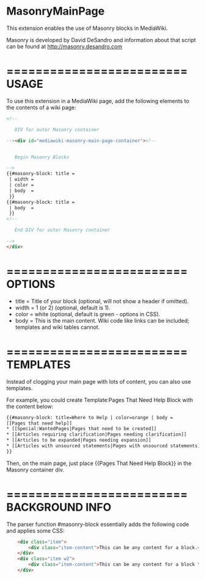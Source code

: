 MasonryMainPage
=========================

This extension enables the use of Masonry blocks in MediaWiki. 

Masonry is developed by David DeSandro and information about that script can be found at http://masonry.desandro.com

=========================
USAGE
=========================

To use this extension in a MediaWiki page, add the following elements to the contents of a wiki page:

```html
<!--

   DIV for outer Masonry container

--><div id="mediawiki-masonry-main-page-container"><!--


   Begin Masonry Blocks

-->
{{#masonry-block: title = 
 | width = 
 | color = 
 | body  = 
 }}
{{#masonry-block: title = 
 | body  = 
 }}
<!--

   End DIV for outer Masonry container

-->
</div>
```

=========================
OPTIONS
=========================

<ul><li>title = Title of your block (optional, will not show a header if omitted).</li>
<li>width = 1 (or 2) (optional, default is 1).</li>
<li>color = white (optional, default is green - options in CSS).</li>
<li>body = This is the main content. Wiki code like links can be included; templates and wiki tables cannot.</li></ul>

=========================
TEMPLATES
=========================
Instead of clogging your main page with lots of content, you can also use templates.

For example, you could create Template:Pages That Need Help Block with the content below:
```html
{{#masonry-block: title=Where to Help | color=orange | body =
[[Pages that need help]]
* [[Special:WantedPages|Pages that need to be created]]
* [[Articles requiring clarification|Pages needing clarification]]
* [[Articles to be expanded|Pages needing expansion]]
* [[Articles with unsourced statements|Pages with unsourced statements]]
}}

```

Then, on the main page, just place {{Pages That Need Help Block}} in the Masonry container div.

=========================
BACKGROUND INFO
=========================

The parser function #masonry-block essentially adds the following code and applies some CSS:

```html
    <div class="item">
        <div class="item-content">This can be any content for a block.</div>
    </div>
    <div class="item w2">
        <div class="item-content">This can be any content for a block that is twice as wide.</div>
    </div>
```